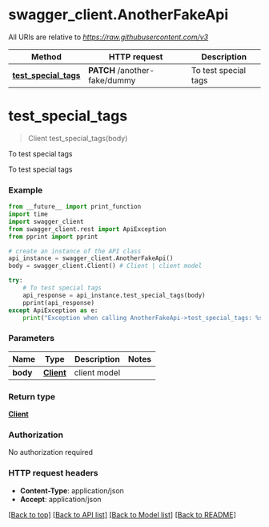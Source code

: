 # swagger_client.AnotherFakeApi

All URIs are relative to *https://raw.githubusercontent.com/v3*

Method | HTTP request | Description
------------- | ------------- | -------------
[**test_special_tags**](AnotherFakeApi.md#test_special_tags) | **PATCH** /another-fake/dummy | To test special tags

# **test_special_tags**
> Client test_special_tags(body)

To test special tags

To test special tags

### Example
```python
from __future__ import print_function
import time
import swagger_client
from swagger_client.rest import ApiException
from pprint import pprint

# create an instance of the API class
api_instance = swagger_client.AnotherFakeApi()
body = swagger_client.Client() # Client | client model

try:
    # To test special tags
    api_response = api_instance.test_special_tags(body)
    pprint(api_response)
except ApiException as e:
    print("Exception when calling AnotherFakeApi->test_special_tags: %s\n" % e)
```

### Parameters

Name | Type | Description  | Notes
------------- | ------------- | ------------- | -------------
 **body** | [**Client**](Client.md)| client model | 

### Return type

[**Client**](Client.md)

### Authorization

No authorization required

### HTTP request headers

 - **Content-Type**: application/json
 - **Accept**: application/json

[[Back to top]](#) [[Back to API list]](../README.md#documentation-for-api-endpoints) [[Back to Model list]](../README.md#documentation-for-models) [[Back to README]](../README.md)

